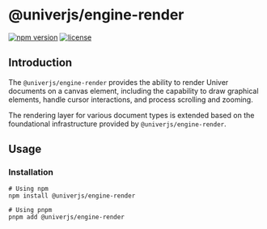 # @univerjs/engine-render

[![npm version](https://img.shields.io/npm/v/@univerjs/engine-render)](https://npmjs.org/package/@univerjs/engine-render)
[![license](https://img.shields.io/npm/l/@univerjs/engine-render)](https://img.shields.io/npm/l/@univerjs/engine-render)

## Introduction

The `@univerjs/engine-render` provides the ability to render Univer documents on a canvas element, including the capability to draw graphical elements, handle cursor interactions, and process scrolling and zooming.

The rendering layer for various document types is extended based on the foundational infrastructure provided by `@univerjs/engine-render`.

## Usage

### Installation

```shell
# Using npm
npm install @univerjs/engine-render

# Using pnpm
pnpm add @univerjs/engine-render
```
